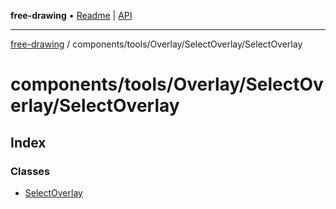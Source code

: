 **free-drawing** • [Readme](../../../../../README.md) \| [API](../../../../../modules.md)

***

[free-drawing](../../../../../README.md) / components/tools/Overlay/SelectOverlay/SelectOverlay

# components/tools/Overlay/SelectOverlay/SelectOverlay

## Index

### Classes

- [SelectOverlay](classes/SelectOverlay.md)
